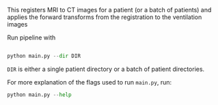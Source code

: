 This registers MRI to CT images for a patient (or a batch of patients)
and applies the forward transforms from the registration to the 
ventilation images


Run pipeline with

```python

python main.py --dir DIR
```

`DIR` is either a single patient directory or a batch of patient directories.

For more explanation of the flags used to run `main.py`, run:

```python
python main.py --help
```
